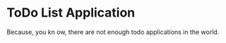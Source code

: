 ToDo List Application
=========================

Because, you kn ow, there are not enough todo applications in the world.
